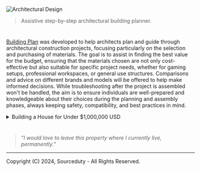 ![Architectural Design](https://github.com/sourceduty/Building_Plan/assets/123030236/d1326523-0b91-4fd8-91de-1f9fa57d7824)

> Assistive step-by-step architectural building planner.

#

[Building Plan](https://chat.openai.com/g/g-csXtuEdzH-building-plan) was developed to help architects plan and guide through architectural construction projects, focusing particularly on the selection and purchasing of materials. The goal is to assist in finding the best value for the budget, ensuring that the materials chosen are not only cost-effective but also suitable for specific project needs, whether for gaming setups, professional workspaces, or general use structures. Comparisons and advice on different brands and models will be offered to help make informed decisions. While troubleshooting after the project is assembled won't be handled, the aim is to ensure individuals are well-prepared and knowledgeable about their choices during the planning and assembly phases, always keeping safety, compatibility, and best practices in mind.

<details><summary>Building a House for Under $1,000,000 USD</summary>
<br>

Building a house for under $1,000,000 USD is definitely achievable, and with a smart approach to planning and material selection, you can create a beautiful and functional home within that budget. Here's a rough outline to get you started, focusing on key aspects such as design, materials, and budgeting:

1. Initial Planning and Design:
   
   - Size and Layout: Aim for a 2,500 to 3,500 square feet house with 3-4 bedrooms, 2-3 bathrooms, a kitchen, living area, and a small office or flex space.
   - Design: Engage an architect for a space-efficient design with simple lines and an open floor plan to minimize costs.

3. Foundation and Structure:
   
   - Materials: Use a concrete foundation and wood framing for cost-effectiveness.
   - Cost-Saving Tips: Opt for a straightforward foundation and a simple structural design to keep costs down.

4. Exterior Finishing:
   - Walls: Consider vinyl siding or fiber cement siding. Use brick or stone veneer sparingly as accents.
   - Roofing: Asphalt shingles for affordability, or metal roofing for durability and energy efficiency.

5. Interior Finishing:
   
   - Flooring: Laminate or vinyl plank flooring as affordable alternatives to wood or tile.
   - Cabinetry and Countertops: Stock cabinet options and quartz or solid surface countertops for a balance of cost and quality.
   - Lighting and Fixtures: Energy-efficient LED lighting and well-priced fixtures that don't compromise style.

6. Systems:
   
   - HVAC: Choose a high-efficiency system for a balance of upfront cost and long-term savings.
   - Plumbing and Electrical: Maintain straightforward systems and opt for energy-efficient appliances.

7. Landscaping and Extras:
   
   - Opt for simple landscaping with native plants and a functional, low-cost outdoor space.

8. Budgeting and Costs:
   
   - Land Cost: Budget for land accordingly, which may consume $200,000 - $300,000 of your total budget in some areas.
   - Construction Costs: Construction typically ranges from $150 to $400 per square foot, varying by location, materials, and design complexity.
   - Contingency: Include a 10% contingency budget for unexpected expenses.

Final Thoughts:

This outline is a starting point, and specific choices will depend on your location, the cost of labor and materials in your area, and your personal preferences. Working closely with your architect and contractor, you can refine these ideas to fit within your $1,000,000 budget while creating your dream home.

<br>
</details>

#

> "*I would love to leave this property where I currently live, permanently.*"

***
Copyright (C) 2024, Sourceduty - All Rights Reserved.
